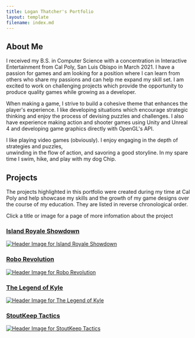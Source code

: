 ```yaml
---
title: Logan Thatcher's Portfolio
layout: template
filename: index.md
---
```


## About Me

I received my B.S. in Computer Science with a concentration in Interactive Entertainment from Cal Poly, San Luis Obispo in March 2021. 
I have a passion for games and am looking for a position where I can learn from others who share my passions and can help 
me expand my skill set. I am excited to work on challenging projects which provide the opportunity to produce quality games while 
growing as a developer. 

When making a game, I strive to build a cohesive theme that enhances the player's experience. 
I like developing situations which encourage strategic thinking and enjoy the process of 
devising puzzles and challenges. I also have experience making action and shooter games 
using Unity and Unreal 4 and developing game graphics directly with OpenGL's API.

I like playing video games (obviously). I enjoy engaging in the depth of strategies and puzzles,  
unwinding in the flow of action, and savoring a good storyline. In my spare time I swim, hike, 
and play with my dog Chip.

## Projects

The projects highlighted in this portfolio were created during my time at Cal Poly and help showcase my skills and the growth 
of my game designs over the course of my education. They are listed in reverse chronological order.

Click a title or image for a page of more infomation about the project


### [Island Royale Showdown](RoyaleIslandShowdown.md)

[![Header Image for Island Royale Showdown](https://loganthatcher.com/images/RIS/images/HeaderCapsule.png)](RoyaleIslandShowdown.html)


### [Robo Revolution](RoboRevolution.md)

[![Header Image for Robo Revolution](https://loganthatcher.com/images/RoboRev/Overhead.png)](RoboRevolution.html)

### [The Legend of Kyle](LegendOfKyle.md)

[![Header Image for The Legend of Kyle](https://loganthatcher.com/images/LoK/images/TitleScreen.png)](LegendOfKyle.html)

### [StoutKeep Tactics](StoutKeepTactics.md)

[![Header Image for StoutKeep Tactics](https://loganthatcher.com/images/SKT/Board.png)](StoutKeepTactics.html)

